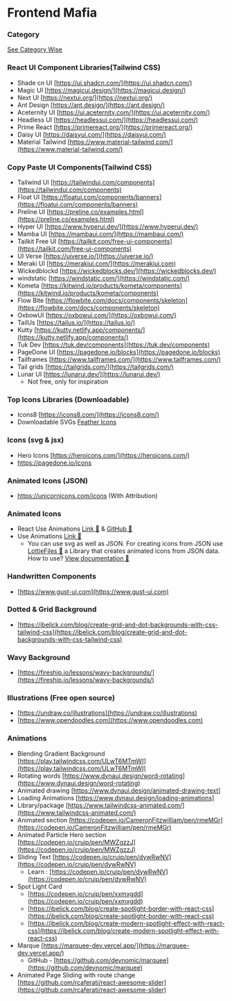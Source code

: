 # Frontend Mafia


### Category
  [See Category Wise](./category/README.md)

### React UI Component Libraries(Tailwind CSS)

- Shade cn UI [https://ui.shadcn.com/](https://ui.shadcn.com/)
- Magic UI [https://magicui.design/](https://magicui.design/)
- Next UI [https://nextui.org/](https://nextui.org/)
- Ant Design [https://ant.design/](https://ant.design/)
- Aceternity UI [https://ui.aceternity.com/](https://ui.aceternity.com/)
- Headless UI [https://headlessui.com/](https://headlessui.com/)
- Prime React [https://primereact.org/](https://primereact.org/)
- Daisy UI [https://daisyui.com/](https://daisyui.com/)
- Material Tailwind [https://www.material-tailwind.com/](https://www.material-tailwind.com/)


### Copy Paste UI Components(Tailwind CSS)
- Tailwind UI [https://tailwindui.com/components](https://tailwindui.com/components)
- Float UI [https://floatui.com/components/banners](https://floatui.com/components/banners)
- Preline UI [https://preline.co/examples.html](https://preline.co/examples.html)
- Hyper UI [https://www.hyperui.dev/](https://www.hyperui.dev/)
- Mamba UI [https://mambaui.com/](https://mambaui.com/)
- Tailkit Free UI [https://tailkit.com/free-ui-components](https://tailkit.com/free-ui-components)
- UI Verse [https://uiverse.io/](https://uiverse.io/)
- Meraki UI [https://merakiui.com/](https://merakiui.com)
- Wickedblockd [https://wickedblocks.dev/](https://wickedblocks.dev/)
- windstatic [https://windstatic.com/](https://windstatic.com/)
- Kometa [https://kitwind.io/products/kometa/components](https://kitwind.io/products/kometa/components)
- Flow Bite [https://flowbite.com/docs/components/skeleton](https://flowbite.com/docs/components/skeleton)
- OxbowUI [https://oxbowui.com/](https://oxbowui.com/)
- TailUs [https://tailus.io/](https://tailus.io/)
- Kutty [https://kutty.netlify.app/components/](https://kutty.netlify.app/components/)
- Tuk Dev [https://tuk.dev/components](https://tuk.dev/components)
- PageDone UI [https://pagedone.io/blocks](https://pagedone.io/blocks)
- Tailframes [https://www.tailframes.com/](https://www.tailframes.com/)
- Tail grids [https://tailgrids.com/](https://tailgrids.com/)
- Lunar UI [https://lunarui.dev/](https://lunarui.dev/)
  - Not free, only for inspiration

### Top Icons Libraries (Downloadable)
- Icons8 [https://icons8.com/](https://icons8.com/)
- Downloadable SVGs [Feather Icons](https://feathericons.com/)


### Icons (svg & jsx)
- Hero Icons [https://heroicons.com/](https://heroicons.com/)
- https://pagedone.io/icons

### Animated Icons (JSON)
- https://unicornicons.com/icons (With Attribution)

### Animated Icons
 - React Use Animations [Link 🔗](https://react.useanimations.com/) & [GitHub 🔗](https://github.com/useAnimations/react-useanimations)
 - Use Animations [Link 🔗](https://useanimations.com/index.html)
   -  You can use svg as well as JSON. For creating icons from JSON use [LottieFiles 🔗](https://lottiefiles.com/) a Library that creates animated icons from JSON data. How to use? [View documentation 🔗](https://www.npmjs.com/package/lottie-react)


### Handwritten Components
 - [https://www.gust-ui.com](https://www.gust-ui.com)


### Dotted & Grid Background
 - [https://ibelick.com/blog/create-grid-and-dot-backgrounds-with-css-tailwind-css](https://ibelick.com/blog/create-grid-and-dot-backgrounds-with-css-tailwind-css)

### Wavy Background 
- [https://fireship.io/lessons/wavy-backgrounds/](https://fireship.io/lessons/wavy-backgrounds/)

### Illustrations (Free open source)
- [https://undraw.co/illustrations](https://undraw.co/illustrations)
- [https://www.opendoodles.com](https://www.opendoodles.com)

### Animations
- Blending Gradient Background [https://play.tailwindcss.com/ULwT6MTmWI](https://play.tailwindcss.com/ULwT6MTmWI)
- Rotating words [https://www.dynaui.design/word-rotating](https://www.dynaui.design/word-rotating)
- Animated drawing [https://www.dynaui.design/animated-drawing-text]
- Loading Animations [https://www.dynaui.design/loading-animations]
- Library/package [https://www.tailwindcss-animated.com/](https://www.tailwindcss-animated.com/)
- Animated section [https://codepen.io/CameronFitzwilliam/pen/rmeMGr](https://codepen.io/CameronFitzwilliam/pen/rmeMGr)
- Animated Particle Hero section [https://codepen.io/cruip/pen/MWZgzzJ](https://codepen.io/cruip/pen/MWZgzzJ)
- Sliding Text [https://codepen.io/cruip/pen/dywRwNV](https://codepen.io/cruip/pen/dywRwNV)
  - Learn : [https://codepen.io/cruip/pen/dywRwNV](https://codepen.io/cruip/pen/dywRwNV)
- Spot Light Card 
   - [https://codepen.io/cruip/pen/xxmxgdd](https://codepen.io/cruip/pen/xxmxgdd) 
   - [https://ibelick.com/blog/create-spotlight-border-with-react-css](https://ibelick.com/blog/create-spotlight-border-with-react-css)
   - [https://ibelick.com/blog/create-modern-spotlight-effect-with-react-css](https://ibelick.com/blog/create-modern-spotlight-effect-with-react-css)
- Marque [https://marquee-dev.vercel.app/](https://marquee-dev.vercel.app/)
  - GitHub - [https://github.com/devnomic/marquee](https://github.com/devnomic/marquee)
- Animated Page Sliding with route change
  [https://github.com/rcaferati/react-awesome-slider](https://github.com/rcaferati/react-awesome-slider)